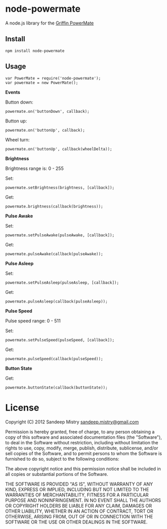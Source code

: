 node-powermate
==============

A node.js library for the [Griffin PowerMate](http://store.griffintechnology.com/laptops/powermate)

Install
-------

    npm install node-powermate

Usage
-----

    var PowerMate = require('node-powermate');
    var powermate = new PowerMate();

__Events__

Button down:

	powermate.on('buttonDown', callback);

Button up:

	powermate.on('buttonUp', callback);

Wheel turn:

	powermate.on('buttonUp', callback(wheelDelta));

__Brightness__

Brightness range is: 0 - 255

Set:

    powermate.setBrightness(brightness, [callback]);

Get:

	powermate.brightness(callback(brightness));

__Pulse Awake__

Set:

    powermate.setPulseAwake(pulseAwake, [callback]);

Get:

	powermate.pulseAwake(callback(pulseAwake));

__Pulse Asleep__

Set:

    powermate.setPulseAsleep(pulseAsleep, [callback]);

Get:

	powermate.pulseAsleep(callback(pulseAsleep));

__Pulse Speed__

Pulse speed range: 0 - 511

Set:

    powermate.setPulseSpeed(pulseSpeed, [callback]);

Get:

	powermate.pulseSpeed(callback(pulseSpeed));

__Button State__

Get:

	powermate.buttonState(callback(buttonState));

License
========

Copyright (C) 2012 Sandeep Mistry <sandeep.mistry@gmail.com>

Permission is hereby granted, free of charge, to any person obtaining a copy of this software and associated documentation files (the "Software"), to deal in the Software without restriction, including without limitation the rights to use, copy, modify, merge, publish, distribute, sublicense, and/or sell copies of the Software, and to permit persons to whom the Software is furnished to do so, subject to the following conditions:

The above copyright notice and this permission notice shall be included in all copies or substantial portions of the Software.

THE SOFTWARE IS PROVIDED "AS IS", WITHOUT WARRANTY OF ANY KIND, EXPRESS OR IMPLIED, INCLUDING BUT NOT LIMITED TO THE WARRANTIES OF MERCHANTABILITY, FITNESS FOR A PARTICULAR PURPOSE AND NONINFRINGEMENT. IN NO EVENT SHALL THE AUTHORS OR COPYRIGHT HOLDERS BE LIABLE FOR ANY CLAIM, DAMAGES OR OTHER LIABILITY, WHETHER IN AN ACTION OF CONTRACT, TORT OR OTHERWISE, ARISING FROM, OUT OF OR IN CONNECTION WITH THE SOFTWARE OR THE USE OR OTHER DEALINGS IN THE SOFTWARE.

